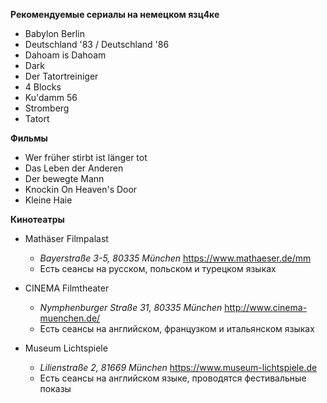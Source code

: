 **Рекомендуемые сериалы на немецком язц4ке**

* Babylon Berlin
* Deutschland '83 / Deutschland '86
* Dahoam is Dahoam
* Dark
* Der Tatortreiniger
* 4 Blocks
* Ku'damm 56
* Stromberg
* Tatort

**Фильмы** 

* Wer früher stirbt ist länger tot
* Das Leben der Anderen
* Der bewegte Mann
* Knockin On Heaven's Door
* Kleine Haie

**Кинотеатры**

* Mathäser Filmpalast
  * *Bayerstraße 3-5, 80335 München* https://www.mathaeser.de/mm
  * Есть сеансы на русском, польском и турецком языках

* CINEMA Filmtheater
  * *Nymphenburger Straße 31, 80335 München* http://www.cinema-muenchen.de/
  * Есть сеансы на английском, французком и итальянском языках

* Museum Lichtspiele
  * *Lilienstraße 2, 81669 München* https://www.museum-lichtspiele.de
  * Есть сеансы на английском языке, проводятся фестивальные показы
